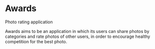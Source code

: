 # Awards

Photo rating application

Awards aims to be an application in which its users can share photos by categories and rate photos of other users, in order to encourage healthy competition for the best photo.